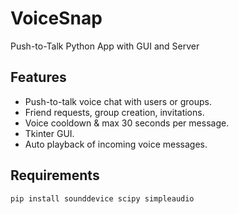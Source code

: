 # VoiceSnap

Push-to-Talk Python App with GUI and Server

## Features
- Push-to-talk voice chat with users or groups.
- Friend requests, group creation, invitations.
- Voice cooldown & max 30 seconds per message.
- Tkinter GUI.
- Auto playback of incoming voice messages.

## Requirements

```bash
pip install sounddevice scipy simpleaudio
